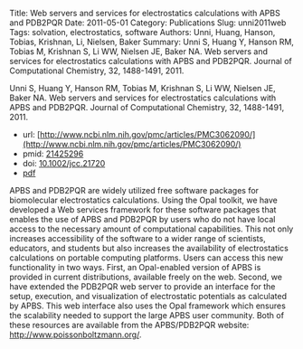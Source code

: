 Title: Web servers and services for electrostatics calculations with APBS and PDB2PQR
Date: 2011-05-01
Category: Publications
Slug: unni2011web
Tags: solvation, electrostatics, software
Authors: Unni, Huang, Hanson, Tobias, Krishnan, Li, Nielsen, Baker
Summary: Unni S, Huang Y, Hanson RM, Tobias M, Krishnan S, Li WW, Nielsen JE, Baker NA. Web servers and services for electrostatics calculations with APBS and PDB2PQR. Journal of Computational Chemistry, 32, 1488-1491, 2011. 

Unni S, Huang Y, Hanson RM, Tobias M, Krishnan S, Li WW, Nielsen JE, Baker NA. Web servers and services for electrostatics calculations with APBS and PDB2PQR. Journal of Computational Chemistry, 32, 1488-1491, 2011. 

* url: [http://www.ncbi.nlm.nih.gov/pmc/articles/PMC3062090/](http://www.ncbi.nlm.nih.gov/pmc/articles/PMC3062090/)
* pmid: [21425296](21425296)
* doi: [10.1002/jcc.21720](10.1002/jcc.21720)
* [pdf](http://sobolevnrm.github.io/papers/unni2011web.pdf)

APBS and PDB2PQR are widely utilized free software packages for biomolecular electrostatics calculations. Using the Opal toolkit, we have developed a Web services framework for these software packages that enables the use of APBS and PDB2PQR by users who do not have local access to the necessary amount of computational capabilities. This not only increases accessibility of the software to a wider range of scientists, educators, and students but also increases the availability of electrostatics calculations on portable computing platforms. Users can access this new functionality in two ways. First, an Opal-enabled version of APBS is provided in current distributions, available freely on the web. Second, we have extended the PDB2PQR web server to provide an interface for the setup, execution, and visualization of electrostatic potentials as calculated by APBS. This web interface also uses the Opal framework which ensures the scalability needed to support the large APBS user community. Both of these resources are available from the APBS/PDB2PQR website: http://www.poissonboltzmann.org/.
